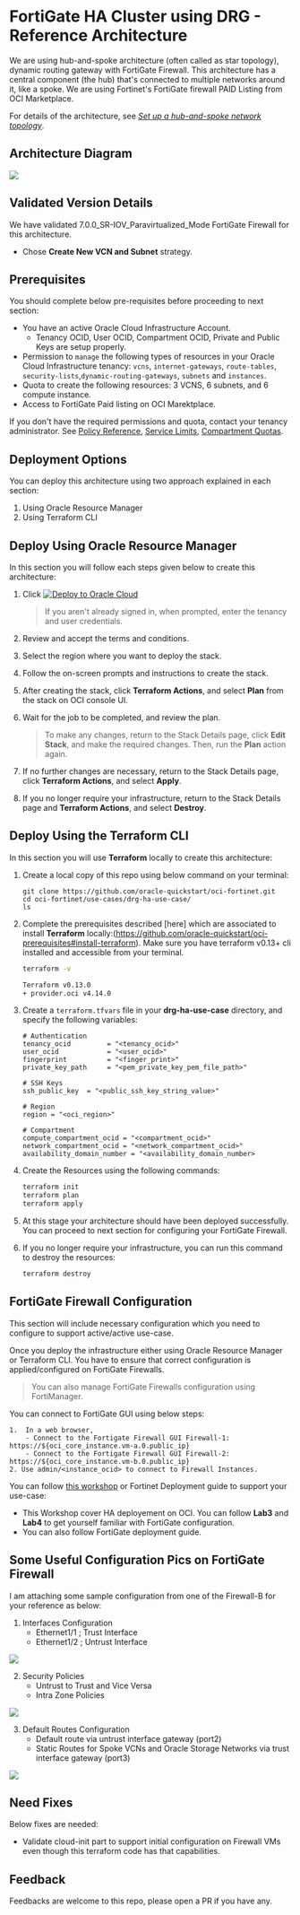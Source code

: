 # FortiGate HA Cluster using DRG - Reference Architecture

We are using hub-and-spoke architecture (often called as star topology), dynamic routing gateway with FortiGate Firewall. This architecture has a central component (the hub) that's connected to multiple networks around it, like a spoke. We are using Fortinet's FortiGate firewall PAID Listing from OCI Marketplace.

For details of the architecture, see [_Set up a hub-and-spoke network topology_](https://docs.oracle.com/en/solutions/hub-spoke-network/index.html).

## Architecture Diagram

![](./images/arch.png)

## Validated Version Details

We have validated 7.0.0_SR-IOV_Paravirtualized_Mode FortiGate Firewall for this architecture.
- Chose **Create New VCN and Subnet** strategy. 

## Prerequisites

You should complete below pre-requisites before proceeding to next section:
- You have an active Oracle Cloud Infrastructure Account.
  - Tenancy OCID, User OCID, Compartment OCID, Private and Public Keys are setup properly.
- Permission to `manage` the following types of resources in your Oracle Cloud Infrastructure tenancy: `vcns`, `internet-gateways`, `route-tables`, `security-lists`,`dynamic-routing-gateways`, `subnets` and `instances`.
- Quota to create the following resources: 3 VCNS, 6 subnets, and 6 compute instance.
- Access to FortiGate Paid listing on OCI Marektplace. 

If you don't have the required permissions and quota, contact your tenancy administrator. See [Policy Reference](https://docs.cloud.oracle.com/en-us/iaas/Content/Identity/Reference/policyreference.htm), [Service Limits](https://docs.cloud.oracle.com/en-us/iaas/Content/General/Concepts/servicelimits.htm), [Compartment Quotas](https://docs.cloud.oracle.com/iaas/Content/General/Concepts/resourcequotas.htm).


## Deployment Options

You can deploy this architecture using two approach explained in each section: 
1. Using Oracle Resource Manager 
2. Using Terraform CLI 

## Deploy Using Oracle Resource Manager

In this section you will follow each steps given below to create this architecture:

1. Click [![Deploy to Oracle Cloud](https://oci-resourcemanager-plugin.plugins.oci.oraclecloud.com/latest/deploy-to-oracle-cloud.svg)](https://console.us-phoenix-1.oraclecloud.com/resourcemanager/stacks/create?region=home&zipUrl=https://github.com/oracle-quickstart/oci-fortinet/raw/master/use-cases/drg-ha-use-case//resource-manager/fortigate-drg-ha.zip)

    > If you aren't already signed in, when prompted, enter the tenancy and user credentials.

2. Review and accept the terms and conditions.

3. Select the region where you want to deploy the stack.

4. Follow the on-screen prompts and instructions to create the stack.

5. After creating the stack, click **Terraform Actions**, and select **Plan** from the stack on OCI console UI.

6. Wait for the job to be completed, and review the plan.

    > To make any changes, return to the Stack Details page, click **Edit Stack**, and make the required changes. Then, run the **Plan** action again.

7. If no further changes are necessary, return to the Stack Details page, click **Terraform Actions**, and select **Apply**. 

8. If you no longer require your infrastructure, return to the Stack Details page and **Terraform Actions**, and select **Destroy**.


## Deploy Using the Terraform CLI

In this section you will use **Terraform** locally to create this architecture: 


1. Create a local copy of this repo using below command on your terminal: 

    ```
    git clone https://github.com/oracle-quickstart/oci-fortinet.git
    cd oci-fortinet/use-cases/drg-ha-use-case/
    ls
    ```

2. Complete the prerequisites described [here] which are associated to install **Terraform** locally:(https://github.com/oracle-quickstart/oci-prerequisites#install-terraform).
    Make sure you have terraform v0.13+ cli installed and accessible from your terminal.

    ```bash
    terraform -v

    Terraform v0.13.0
    + provider.oci v4.14.0
    ```

3. Create a `terraform.tfvars` file in your **drg-ha-use-case** directory, and specify the following variables:

    ```
    # Authentication
    tenancy_ocid         = "<tenancy_ocid>"
    user_ocid            = "<user_ocid>"
    fingerprint          = "<finger_print>"
    private_key_path     = "<pem_private_key_pem_file_path>"

    # SSH Keys
    ssh_public_key  = "<public_ssh_key_string_value>"

    # Region
    region = "<oci_region>"

    # Compartment
    compute_compartment_ocid = "<compartment_ocid>"
    network_compartment_ocid = "<network_compartment_ocid>"
    availability_domain_number = "<availability_domain_number>

    ````

4. Create the Resources using the following commands:

    ```bash
    terraform init
    terraform plan
    terraform apply
    ```

5. At this stage your architecture should have been deployed successfully. You can proceed to next section for configuring your FortiGate Firewall. 

6. If you no longer require your infrastructure, you can run this command to destroy the resources:

    ```bash
    terraform destroy
    ```

## FortiGate Firewall Configuration 

This section will include necessary configuration which you need to configure to support active/active use-case. 

Once you deploy the infrastructure either using Oracle Resource Manager or Terraform CLI. You have to ensure that correct configuration is applied/configured on FortiGate Firewalls. 


> You can also manage FortiGate Firewalls configuration using FortiManager.

You can connect to FortiGate GUI using below steps: 

```
1.  In a web browser, 
    - Connect to the Fortigate Firewall GUI Firewall-1: https://${oci_core_instance.vm-a.0.public_ip}
    - Connect to the Fortigate Firewall GUI Firewall-2: https://${oci_core_instance.vm-b.0.public_ip}
2. Use admin/<instance_ocid> to connect to Firewall Instances. 
```

You can follow [this workshop](https://apexapps.oracle.com/pls/apex/dbpm/r/livelabs/view-workshop?wid=846) or Fortinet Deployment guide to support your use-case: 

- This Workshop cover HA deployement on OCI. You can follow **Lab3** and **Lab4** to get yourself familiar with FortiGate configuration. 
- You can also follow FortiGate deployment guide. 

## Some Useful Configuration Pics on FortiGate Firewall 

I am attaching some sample configuration from one of the Firewall-B for your reference as below: 

1. Interfaces Configuration 
    - Ethernet1/1 ; Trust Interface 
    - Ethernet1/2 ; Untrust Interface 

![](./images/interfaces.png)


2. Security Policies 
    - Untrust to Trust and Vice Versa 
    - Intra Zone Policies 

![](./images/policies.png)


3. Default Routes Configuration 
    - Default route via untrust interface gateway (port2)
    - Static Routes for Spoke VCNs and Oracle Storage Networks via trust interface gateway (port3)

![](./images/routes.png)

## Need Fixes

Below fixes are needed:
- Validate cloud-init part to support initial configuration on Firewall VMs even though this terraform code has that capabilities.

## Feedback 

Feedbacks are welcome to this repo, please open a PR if you have any.